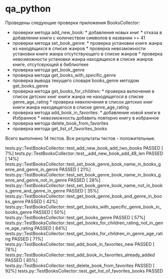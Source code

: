 # qa_python
Проведены следующие проверки приложения BooksCollector:
- проверки метода add_new_book:
        * добавления новых книг 
        * отказа в добавлении книги с количеством символов в  названии >= 41 
- проверки метода set_book_genre:
        * проверка установки книге жанра из находящихся в списке жанров
        * проверка невозможности установки книге жанра отсутствующего в списке жанров
        * проверка невозможности установки жанра находящихся в списке жанров книге, отсутсвующей в библиотеке
- проверка метода get_book_genre
- проверка метода get_books_with_specific_genre
- проверка вывода текущего словаря books_genre методом get_books_genre
- проверка метода  get_books_for_children:
        * проверка включения в список детских книг книги жанра не находящегося в списке genre_age_rating
        * проверка невключения в список детских книг книги жанра находящегося в списке genre_age_rating
- проверка метода add_book_in_favorites:
        * добавление новой книги в Избранное
        * невозможность добавить повторно книгу в избранное
- проверка метода delete_book_from_favorites
- проверка метода get_list_of_favorites_books

Всего выполнено 14 тестов. Все результаты тестов - положительные.

tests.py::TestBooksCollector::test_add_new_book_add_two_books PASSED                                                                     [  7%]
tests.py::TestBooksCollector::test__add_new_book_add_48_len PASSED                                                                       [ 14%]
tests.py::TestBooksCollector::test_set_book_genre_book_name_in_books_genre_and_genre_in_genre PASSED                                     [ 21%]
tests.py::TestBooksCollector::test_set_book_genre_book_name_in_books_genre_and_genre_not_in_genre PASSED                                 [ 28%]
tests.py::TestBooksCollector::test_set_book_genre_book_name_not_in_books_genre_and_genre_in_genre PASSED                                 [ 35%]
tests.py::TestBooksCollector::test_get_book_genre_book_and_genre_in_books_genre PASSED                                                   [ 42%]
tests.py::TestBooksCollector::test_get_books_with_specific_genre_book_in_books_genre PASSED                                              [ 50%]
tests.py::TestBooksCollector::test_get_books_genre PASSED                                                                                [ 57%]
tests.py::TestBooksCollector::test_get_books_for_children_rating_not_in_genre_age_rating PASSED                                          [ 64%]
tests.py::TestBooksCollector::test_get_books_for_children_in_genre_age_rating PASSED                                                     [ 71%]
tests.py::TestBooksCollector::test_add_book_in_favorites_new PASSED                                                                      [ 78%]
tests.py::TestBooksCollector::test_add_book_in_favorites_already_added PASSED                                                            [ 85%]
tests.py::TestBooksCollector::test_delete_book_from_favorites PASSED                                                                     [ 92%]
tests.py::TestBooksCollector::test_get_list_of_favorites_books PASSED       
